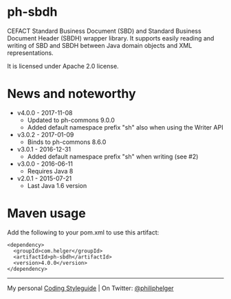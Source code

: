# ph-sbdh

CEFACT Standard Business Document (SBD) and Standard Business Document Header (SBDH) wrapper library.
It supports easily reading and writing of SBD and SBDH between Java domain objects and XML representations.

It is licensed under Apache 2.0 license.

# News and noteworthy
* v4.0.0 - 2017-11-08
  * Updated to ph-commons 9.0.0
  * Added default namespace prefix "sh" also when using the Writer API
* v3.0.2 - 2017-01-09
  * Binds to ph-commons 8.6.0
* v3.0.1 - 2016-12-31
  * Added default namespace prefix "sh" when writing (see #2)
* v3.0.0 - 2016-06-11
  * Requires Java 8
* v2.0.1 - 2015-07-21
  * Last Java 1.6 version  

# Maven usage
Add the following to your pom.xml to use this artifact:
```
<dependency>
  <groupId>com.helger</groupId>
  <artifactId>ph-sbdh</artifactId>
  <version>4.0.0</version>
</dependency>
```

---

My personal [Coding Styleguide](https://github.com/phax/meta/blob/master/CodingStyleguide.md) |
On Twitter: <a href="https://twitter.com/philiphelger">@philiphelger</a>
